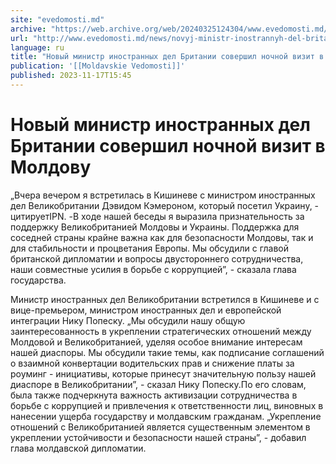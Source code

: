 ```yaml
---
site: "evedomosti.md"
archive: "https://web.archive.org/web/20240325124304/www.evedomosti.md/news/novyj-ministr-inostrannyh-del-britanii-sovershil-vizit-v-mol"
url: "http://www.evedomosti.md/news/novyj-ministr-inostrannyh-del-britanii-sovershil-vizit-v-mol"
language: ru
title: "Новый министр иностранных дел Британии совершил ночной визит в Молдову"
publication: '[[Moldavskie Vedomosti]]'
published: 2023-11-17T15:45
---
```


# Новый министр иностранных дел Британии совершил ночной визит в Молдову

„Вчера вечером я встретилась в Кишиневе с министром иностранных дел Великобритании Дэвидом Кэмероном, который посетил Украину, - цитируетIPN. -В ходе нашей беседы я выразила признательность за поддержку Великобританией Молдовы и Украины. Поддержка для соседней страны крайне важна как для безопасности Молдовы, так и для стабильности и процветания Европы. Мы обсудили с главой британской дипломатии и вопросы двустороннего сотрудничества, наши совместные усилия в борьбе с коррупцией”, - сказала глава государства.

Министр иностранных дел Великобритании встретился в Кишиневе и с вице-премьером, министром иностранных дел и европейской интеграции Нику Попеску. „Мы обсудили нашу общую заинтересованность в укреплении стратегических отношений между Молдовой и Великобританией, уделяя особое внимание интересам нашей диаспоры. Мы обсудили такие темы, как подписание соглашений о взаимной конвертации водительских прав и снижение платы за роуминг - инициативы, которые принесут значительную пользу нашей диаспоре в Великобритании”, - сказал Нику Попеску.По его словам, была также подчеркнута важность активизации сотрудничества в борьбе с коррупцией и привлечения к ответственности лиц, виновных в нанесении ущерба государству и молдавским гражданам. „Укрепление отношений с Великобританией является существенным элементом в укреплении устойчивости и безопасности нашей страны”, - добавил глава молдавской дипломатии.